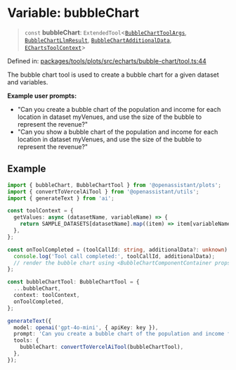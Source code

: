 # Variable: bubbleChart

> `const` **bubbleChart**: `ExtendedTool`\<[`BubbleChartToolArgs`](../type-aliases/BubbleChartToolArgs.md), [`BubbleChartLlmResult`](../type-aliases/BubbleChartLlmResult.md), [`BubbleChartAdditionalData`](../type-aliases/BubbleChartAdditionalData.md), [`EChartsToolContext`](../type-aliases/EChartsToolContext.md)\>

Defined in: [packages/tools/plots/src/echarts/bubble-chart/tool.ts:44](https://github.com/GeoDaCenter/openassistant/blob/28e38a23cf528ccfe10391135d12fba8d3e385da/packages/tools/plots/src/echarts/bubble-chart/tool.ts#L44)

The bubble chart tool is used to create a bubble chart for a given dataset and variables.

**Example user prompts:**
- "Can you create a bubble chart of the population and income for each location in dataset myVenues, and use the size of the bubble to represent the revenue?"
- "Can you show a bubble chart of the population and income for each location in dataset myVenues, and use the size of the bubble to represent the revenue?"

## Example

```ts
import { bubbleChart, BubbleChartTool } from '@openassistant/plots';
import { convertToVercelAiTool } from '@openassistant/utils';
import { generateText } from 'ai';

const toolContext = {
  getValues: async (datasetName, variableName) => {
    return SAMPLE_DATASETS[datasetName].map((item) => item[variableName]);
  },
};

const onToolCompleted = (toolCallId: string, additionalData?: unknown) => {
  console.log('Tool call completed:', toolCallId, additionalData);
  // render the bubble chart using <BubbleChartComponentContainer props={additionalData} />
};

const bubbleChartTool: BubbleChartTool = {
  ...bubbleChart,
  context: toolContext,
  onToolCompleted,
};

generateText({
  model: openai('gpt-4o-mini', { apiKey: key }),
  prompt: 'Can you create a bubble chart of the population and income for each location in dataset myVenues, and use the size of the bubble to represent the revenue?',
  tools: {
    bubbleChart: convertToVercelAiTool(bubbleChartTool),
  },
});
```
